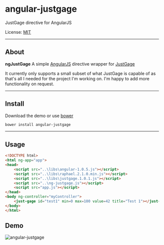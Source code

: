 angular-justgage
================

JustGage directive for AngularJS


License: [MIT](http://www.opensource.org/licenses/mit-license.php)

***

## About

__ngJustGage__ A simple [AngularJS](http://angularjs.org/) directive wrapper for [JustGage](http://justgage.com/)

It currently only supports a small subset of what JustGage is capable of as that's all I needed for the project I'm working on. I'm happy to add more functionality on request.

***

## Install

Download the demo or use [bower](http://bower.io/)

```html
bower install angular-justgage
```

***

## Usage

```html
<!DOCTYPE html>
<html ng-app="app">
<head>
    <script src="..\libs\angular-1.0.5.js"></script>
    <script src="..\libs\raphael.2.1.0.min.js"></script>
    <script src="..\libs\justgage.1.0.1.js"></script>
    <script src="..\ng-justgage.js"></script>
    <script src="app.js"></script>
</head>
<body ng-controller="myController">
    <just-gage id="test1" min=0 max=100 value=42 title="Test 1"></just-gage>
</body>
</html>
```

## Demo

![angular-justgage](https://raw.github.com/mattlaver/angular-justgage/master/screen.png)
